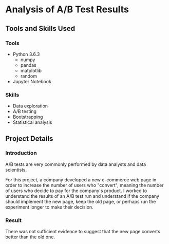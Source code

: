 # Analysis of A/B Test Results

## Tools and Skills Used

### Tools
- Python 3.6.3
  - numpy
  - pandas
  - matplotlib
  - random
- Jupyter Notebook

### Skills
- Data exploration
- A/B testing
- Bootstrapping
- Statistical analysis

## Project Details

### Introduction
A/B tests are very commonly performed by data analysts and data scientists. 

For this project, a company developed a new e-commerce web page in order to increase the number of users who "convert", meaning the number of users who decide to pay for the company's product. I worked to understand the results of an A/B test run and understand if the company should implement the new page, keep the old page, or perhaps run the experiment longer to make their decision.

### Result
There was not sufficient evidence to suggest that the new page converts better than the old one.

